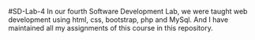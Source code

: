 #SD-Lab-4
In our fourth Software Development Lab, we were taught web development using html, css, bootstrap, php and MySql. And I have maintained all my assignments of this course in this repository.
